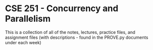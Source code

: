 # CSE 251 - Concurrency and Parallelism

This is a collection of all of the notes, lectures, practice files, and assignment files (with descriptions - found in the PROVE.py documents under each week)
